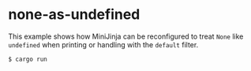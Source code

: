# none-as-undefined

This example shows how MiniJinja can be reconfigured to
treat `None` like `undefined` when printing or handling
with the `default` filter.

```console
$ cargo run
```
